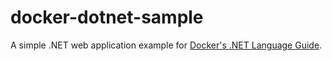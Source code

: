 # docker-dotnet-sample

A simple .NET web application example for [Docker's .NET Language Guide](https://docs.docker.com/language/dotnet/).